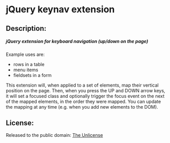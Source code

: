 # jQuery keynav extension

## Description:

##### jQuery extension for keyboard navigation (up/down on the page)

Example uses are:
* rows in a table
* menu items
* fieldsets in a form

This extension will, when applied to a set of elements, map their vertical position on the page.
Then, when you press the UP and DOWN arrow keys, it will set a focused class and optionally trigger the focus event on the next of the mapped elements, in the order they were mapped.
You can update the mapping at any time (e.g. when you add new elements to the DOM).

## License:

Released to the public domain: [The Unlicense](http://unlicense.org)
